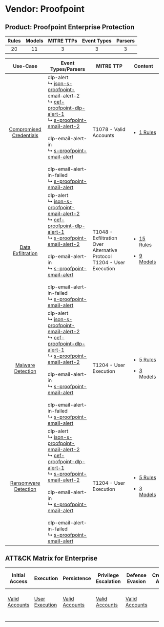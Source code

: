 Vendor: Proofpoint
==================
Product: Proofpoint Enterprise Protection
-----------------------------------------
| Rules | Models | MITRE TTPs | Event Types | Parsers |
|:-----:|:------:|:----------:|:-----------:|:-------:|
|  20   |   11   |     3      |      3      |    3    |

|                                  Use-Case                                  | Event Types/Parsers                                                                                                                                                                                                                                                                                                                                                                                                                                                                                                                   | MITRE TTP                                                                    | Content                                                                                                                                     |
|:--------------------------------------------------------------------------:| ------------------------------------------------------------------------------------------------------------------------------------------------------------------------------------------------------------------------------------------------------------------------------------------------------------------------------------------------------------------------------------------------------------------------------------------------------------------------------------------------------------------------------------- | ---------------------------------------------------------------------------- | ------------------------------------------------------------------------------------------------------------------------------------------- |
| [Compromised Credentials](../../../UseCases/uc_compromised_credentials.md) |  dlp-alert<br> ↳ [json-s-proofpoint-email-alert-2](Parsers/parserContent_json-s-proofpoint-email-alert-2.md)<br> ↳ [cef-proofpoint-dlp-alert-1](Parsers/parserContent_cef-proofpoint-dlp-alert-1.md)<br> ↳ [s-proofpoint-email-alert-2](Parsers/parserContent_s-proofpoint-email-alert-2.md)<br><br> dlp-email-alert-in<br> ↳ [s-proofpoint-email-alert](Parsers/parserContent_s-proofpoint-email-alert.md)<br><br> dlp-email-alert-in-failed<br> ↳ [s-proofpoint-email-alert](Parsers/parserContent_s-proofpoint-email-alert.md)<br> | T1078 - Valid Accounts<br>                                                   | [<ul><li>1 Rules</li></ul>](Rules_Models/r_m_proofpoint_proofpoint_enterprise_protection_Compromised_Credentials.md)                        |
|       [Data Exfiltration](../../../UseCases/uc_data_exfiltration.md)       |  dlp-alert<br> ↳ [json-s-proofpoint-email-alert-2](Parsers/parserContent_json-s-proofpoint-email-alert-2.md)<br> ↳ [cef-proofpoint-dlp-alert-1](Parsers/parserContent_cef-proofpoint-dlp-alert-1.md)<br> ↳ [s-proofpoint-email-alert-2](Parsers/parserContent_s-proofpoint-email-alert-2.md)<br><br> dlp-email-alert-in<br> ↳ [s-proofpoint-email-alert](Parsers/parserContent_s-proofpoint-email-alert.md)<br><br> dlp-email-alert-in-failed<br> ↳ [s-proofpoint-email-alert](Parsers/parserContent_s-proofpoint-email-alert.md)<br> | T1048 - Exfiltration Over Alternative Protocol<br>T1204 - User Execution<br> | [<ul><li>15 Rules</li></ul><ul><li>9 Models</li></ul>](Rules_Models/r_m_proofpoint_proofpoint_enterprise_protection_Data_Exfiltration.md)   |
|       [Malware Detection](../../../UseCases/uc_malware_detection.md)       |  dlp-alert<br> ↳ [json-s-proofpoint-email-alert-2](Parsers/parserContent_json-s-proofpoint-email-alert-2.md)<br> ↳ [cef-proofpoint-dlp-alert-1](Parsers/parserContent_cef-proofpoint-dlp-alert-1.md)<br> ↳ [s-proofpoint-email-alert-2](Parsers/parserContent_s-proofpoint-email-alert-2.md)<br><br> dlp-email-alert-in<br> ↳ [s-proofpoint-email-alert](Parsers/parserContent_s-proofpoint-email-alert.md)<br><br> dlp-email-alert-in-failed<br> ↳ [s-proofpoint-email-alert](Parsers/parserContent_s-proofpoint-email-alert.md)<br> | T1204 - User Execution<br>                                                   | [<ul><li>5 Rules</li></ul><ul><li>3 Models</li></ul>](Rules_Models/r_m_proofpoint_proofpoint_enterprise_protection_Malware_Detection.md)    |
|    [Ransomware Detection](../../../UseCases/uc_ransomware_detection.md)    |  dlp-alert<br> ↳ [json-s-proofpoint-email-alert-2](Parsers/parserContent_json-s-proofpoint-email-alert-2.md)<br> ↳ [cef-proofpoint-dlp-alert-1](Parsers/parserContent_cef-proofpoint-dlp-alert-1.md)<br> ↳ [s-proofpoint-email-alert-2](Parsers/parserContent_s-proofpoint-email-alert-2.md)<br><br> dlp-email-alert-in<br> ↳ [s-proofpoint-email-alert](Parsers/parserContent_s-proofpoint-email-alert.md)<br><br> dlp-email-alert-in-failed<br> ↳ [s-proofpoint-email-alert](Parsers/parserContent_s-proofpoint-email-alert.md)<br> | T1204 - User Execution<br>                                                   | [<ul><li>5 Rules</li></ul><ul><li>3 Models</li></ul>](Rules_Models/r_m_proofpoint_proofpoint_enterprise_protection_Ransomware_Detection.md) |

ATT&CK Matrix for Enterprise
----------------------------
| Initial Access                                                      | Execution                                                           | Persistence                                                         | Privilege Escalation                                                | Defense Evasion                                                     | Credential Access | Discovery | Lateral Movement | Collection | Command and Control | Exfiltration                                                                                | Impact |
| ------------------------------------------------------------------- | ------------------------------------------------------------------- | ------------------------------------------------------------------- | ------------------------------------------------------------------- | ------------------------------------------------------------------- | ----------------- | --------- | ---------------- | ---------- | ------------------- | ------------------------------------------------------------------------------------------- | ------ |
| [Valid Accounts](https://attack.mitre.org/techniques/T1078)<br><br> | [User Execution](https://attack.mitre.org/techniques/T1204)<br><br> | [Valid Accounts](https://attack.mitre.org/techniques/T1078)<br><br> | [Valid Accounts](https://attack.mitre.org/techniques/T1078)<br><br> | [Valid Accounts](https://attack.mitre.org/techniques/T1078)<br><br> |                   |           |                  |            |                     | [Exfiltration Over Alternative Protocol](https://attack.mitre.org/techniques/T1048)<br><br> |        |